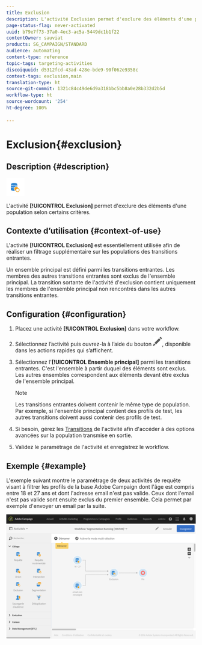 ```yaml
---
title: Exclusion
description: L'activité Exclusion permet d'exclure des éléments d'une population selon certains critères.
page-status-flag: never-activated
uuid: b79e7f73-37a0-4ec3-ac5a-5449dc1b1f22
contentOwner: sauviat
products: SG_CAMPAIGN/STANDARD
audience: automating
content-type: reference
topic-tags: targeting-activities
discoiquuid: d5312fcd-43ad-428e-bde9-90f062e9358c
context-tags: exclusion,main
translation-type: ht
source-git-commit: 1321c84c49de6d9a318bbc5bb8a0e28b332d2b5d
workflow-type: ht
source-wordcount: '254'
ht-degree: 100%

---
```



# Exclusion{#exclusion}

## Description {#description}

![](assets/exclusion.png)

L&#39;activité **[!UICONTROL Exclusion]** permet d&#39;exclure des éléments d&#39;une population selon certains critères.

## Contexte d’utilisation {#context-of-use}

L&#39;activité **[!UICONTROL Exclusion]** est essentiellement utilisée afin de réaliser un filtrage supplémentaire sur les populations des transitions entrantes.

Un ensemble principal est défini parmi les transitions entrantes. Les membres des autres transitions entrantes sont exclus de l&#39;ensemble principal. La transition sortante de l&#39;activité d&#39;exclusion contient uniquement les membres de l&#39;ensemble principal non rencontrés dans les autres transitions entrantes.

## Configuration {#configuration}

1. Placez une activité **[!UICONTROL Exclusion]** dans votre workflow.
1. Sélectionnez l’activité puis ouvrez-la à l’aide du bouton ![](assets/edit_darkgrey-24px.png), disponible dans les actions rapides qui s’affichent.
1. Sélectionnez l&#39;**[!UICONTROL Ensemble principal]** parmi les transitions entrantes. C&#39;est l&#39;ensemble à partir duquel des éléments sont exclus. Les autres ensembles correspondent aux éléments devant être exclus de l&#39;ensemble principal.

   >[!NOTE]
   >
   >Les transitions entrantes doivent contenir le même type de population. Par exemple, si l&#39;ensemble principal contient des profils de test, les autres transitions doivent aussi contenir des profils de test.

1. Si besoin, gérez les [Transitions](../../automating/using/activity-properties.md) de l&#39;activité afin d&#39;accéder à des options avancées sur la population transmise en sortie.
1. Validez le paramétrage de l&#39;activité et enregistrez le workflow.

## Exemple {#example}

L&#39;exemple suivant montre le paramétrage de deux activités de requête visant à filtrer les profils de la base Adobe Campaign dont l&#39;âge est compris entre 18 et 27 ans et dont l&#39;adresse email n&#39;est pas valide. Ceux dont l&#39;email n&#39;est pas valide sont ensuite exclus du premier ensemble. Cela permet par exemple d&#39;envoyer un email par la suite.

![](assets/wkf_exclusion_example.png)

